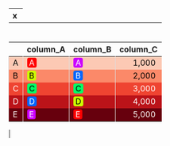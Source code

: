 

|x                                                                                                                                                                                                                                                                                                                                                                                                                                                                                                                                                                                                                                                                                                                                                                                                                                                                                                                                                                                                                                                                                                                                                                                                                                                                                                                                                                                                                                                                                                                                                                                                                                                                                                                                                                                                                                                                                                                                                                                                                                                                                                                                                                                                                                                                                                                                                                                                                                                                                                                                                                                                                                                                                                                                                                                                                                                                                                                                                                                                                                                                                                                                                                                                                                                                                                                                                                                                                                                                                                                                                                                                                                                                                                                                                                                                                                                                                                                                                                                                                                                                                                                                                                                                                                                                                                                                                                                                                                                                                                                                                                                                                                                                                                                                                                                                                                                                                                                                                                                                                                                                                                                                                                                                                                                                                                                                                                                                                                                                                                                                                                                                                                                                                                                                                                                                                                                                                                                                                                                                                                                                                                                                                                                                                                                                                                                                                                                                                                                                                                                                                                                                                                                                                                                                                                                                                                                                                                                                                                                                               |
|:---------------------------------------------------------------------------------------------------------------------------------------------------------------------------------------------------------------------------------------------------------------------------------------------------------------------------------------------------------------------------------------------------------------------------------------------------------------------------------------------------------------------------------------------------------------------------------------------------------------------------------------------------------------------------------------------------------------------------------------------------------------------------------------------------------------------------------------------------------------------------------------------------------------------------------------------------------------------------------------------------------------------------------------------------------------------------------------------------------------------------------------------------------------------------------------------------------------------------------------------------------------------------------------------------------------------------------------------------------------------------------------------------------------------------------------------------------------------------------------------------------------------------------------------------------------------------------------------------------------------------------------------------------------------------------------------------------------------------------------------------------------------------------------------------------------------------------------------------------------------------------------------------------------------------------------------------------------------------------------------------------------------------------------------------------------------------------------------------------------------------------------------------------------------------------------------------------------------------------------------------------------------------------------------------------------------------------------------------------------------------------------------------------------------------------------------------------------------------------------------------------------------------------------------------------------------------------------------------------------------------------------------------------------------------------------------------------------------------------------------------------------------------------------------------------------------------------------------------------------------------------------------------------------------------------------------------------------------------------------------------------------------------------------------------------------------------------------------------------------------------------------------------------------------------------------------------------------------------------------------------------------------------------------------------------------------------------------------------------------------------------------------------------------------------------------------------------------------------------------------------------------------------------------------------------------------------------------------------------------------------------------------------------------------------------------------------------------------------------------------------------------------------------------------------------------------------------------------------------------------------------------------------------------------------------------------------------------------------------------------------------------------------------------------------------------------------------------------------------------------------------------------------------------------------------------------------------------------------------------------------------------------------------------------------------------------------------------------------------------------------------------------------------------------------------------------------------------------------------------------------------------------------------------------------------------------------------------------------------------------------------------------------------------------------------------------------------------------------------------------------------------------------------------------------------------------------------------------------------------------------------------------------------------------------------------------------------------------------------------------------------------------------------------------------------------------------------------------------------------------------------------------------------------------------------------------------------------------------------------------------------------------------------------------------------------------------------------------------------------------------------------------------------------------------------------------------------------------------------------------------------------------------------------------------------------------------------------------------------------------------------------------------------------------------------------------------------------------------------------------------------------------------------------------------------------------------------------------------------------------------------------------------------------------------------------------------------------------------------------------------------------------------------------------------------------------------------------------------------------------------------------------------------------------------------------------------------------------------------------------------------------------------------------------------------------------------------------------------------------------------------------------------------------------------------------------------------------------------------------------------------------------------------------------------------------------------------------------------------------------------------------------------------------------------------------------------------------------------------------------------------------------------------------------------------------------------------------------------------------------------------------------------------------------------------------------------------------------------------------------------------------|
|<table class="table" style="margin-left: auto; margin-right: auto;">
 <thead>
  <tr>
   <th style="text-align:left;">   </th>
   <th style="text-align:left;"> column_A </th>
   <th style="text-align:left;"> column_B </th>
   <th style="text-align:right;"> column_C </th>
  </tr>
 </thead>
<tbody>
  <tr>
   <td style="text-align:left;color: rgba(0, 0, 0, 255) !important;background-color: rgba(252, 201, 180, 255) !important;border-left:1px solid #DDDDDD;white-space: nowrap;"> A </td>
   <td style="text-align:left;color: rgba(0, 0, 0, 255) !important;background-color: rgba(252, 201, 180, 255) !important;border-left:1px solid #DDDDDD;white-space: nowrap;"> <span style="     color: rgba(255, 255, 255, 255) !important;border-radius: 4px; padding-right: 4px; padding-left: 4px; background-color: rgba(255, 0, 0, 255) !important;">A</span> </td>
   <td style="text-align:left;color: rgba(0, 0, 0, 255) !important;background-color: rgba(252, 201, 180, 255) !important;border-left:1px solid #DDDDDD;white-space: nowrap;"> <span style="     color: rgba(255, 255, 255, 255) !important;border-radius: 4px; padding-right: 4px; padding-left: 4px; background-color: rgba(204, 0, 255, 255) !important;">A</span> </td>
   <td style="text-align:right;color: rgba(0, 0, 0, 255) !important;background-color: rgba(252, 201, 180, 255) !important;border-left:1px solid #DDDDDD;white-space: nowrap;"> <span style="     color: rgba(0, 0, 0, 255) !important;border-radius: 4px; padding-right: 4px; padding-left: 4px; background-color: rgba(252, 201, 180, 255) !important;">1,000</span> </td>
  </tr>
  <tr>
   <td style="text-align:left;color: rgba(0, 0, 0, 255) !important;background-color: rgba(251, 137, 105, 255) !important;border-left:1px solid #DDDDDD;white-space: nowrap;"> B </td>
   <td style="text-align:left;color: rgba(0, 0, 0, 255) !important;background-color: rgba(251, 137, 105, 255) !important;border-left:1px solid #DDDDDD;white-space: nowrap;"> <span style="     color: rgba(0, 0, 0, 255) !important;border-radius: 4px; padding-right: 4px; padding-left: 4px; background-color: rgba(204, 255, 0, 255) !important;">B</span> </td>
   <td style="text-align:left;color: rgba(0, 0, 0, 255) !important;background-color: rgba(251, 137, 105, 255) !important;border-left:1px solid #DDDDDD;white-space: nowrap;"> <span style="     color: rgba(255, 255, 255, 255) !important;border-radius: 4px; padding-right: 4px; padding-left: 4px; background-color: rgba(0, 102, 255, 255) !important;">B</span> </td>
   <td style="text-align:right;color: rgba(0, 0, 0, 255) !important;background-color: rgba(251, 137, 105, 255) !important;border-left:1px solid #DDDDDD;white-space: nowrap;"> <span style="     color: rgba(0, 0, 0, 255) !important;border-radius: 4px; padding-right: 4px; padding-left: 4px; background-color: rgba(251, 137, 105, 255) !important;">2,000</span> </td>
  </tr>
  <tr>
   <td style="text-align:left;color: rgba(255, 255, 255, 255) !important;background-color: rgba(239, 68, 49, 255) !important;border-left:1px solid #DDDDDD;white-space: nowrap;"> C </td>
   <td style="text-align:left;color: rgba(255, 255, 255, 255) !important;background-color: rgba(239, 68, 49, 255) !important;border-left:1px solid #DDDDDD;white-space: nowrap;"> <span style="     color: rgba(0, 0, 0, 255) !important;border-radius: 4px; padding-right: 4px; padding-left: 4px; background-color: rgba(0, 255, 102, 255) !important;">C</span> </td>
   <td style="text-align:left;color: rgba(255, 255, 255, 255) !important;background-color: rgba(239, 68, 49, 255) !important;border-left:1px solid #DDDDDD;white-space: nowrap;"> <span style="     color: rgba(0, 0, 0, 255) !important;border-radius: 4px; padding-right: 4px; padding-left: 4px; background-color: rgba(0, 255, 102, 255) !important;">C</span> </td>
   <td style="text-align:right;color: rgba(255, 255, 255, 255) !important;background-color: rgba(239, 68, 49, 255) !important;border-left:1px solid #DDDDDD;white-space: nowrap;"> <span style="     color: rgba(255, 255, 255, 255) !important;border-radius: 4px; padding-right: 4px; padding-left: 4px; background-color: rgba(239, 68, 49, 255) !important;">3,000</span> </td>
  </tr>
  <tr>
   <td style="text-align:left;color: rgba(255, 255, 255, 255) !important;background-color: rgba(187, 19, 25, 255) !important;border-left:1px solid #DDDDDD;white-space: nowrap;"> D </td>
   <td style="text-align:left;color: rgba(255, 255, 255, 255) !important;background-color: rgba(187, 19, 25, 255) !important;border-left:1px solid #DDDDDD;white-space: nowrap;"> <span style="     color: rgba(255, 255, 255, 255) !important;border-radius: 4px; padding-right: 4px; padding-left: 4px; background-color: rgba(0, 102, 255, 255) !important;">D</span> </td>
   <td style="text-align:left;color: rgba(255, 255, 255, 255) !important;background-color: rgba(187, 19, 25, 255) !important;border-left:1px solid #DDDDDD;white-space: nowrap;"> <span style="     color: rgba(0, 0, 0, 255) !important;border-radius: 4px; padding-right: 4px; padding-left: 4px; background-color: rgba(204, 255, 0, 255) !important;">D</span> </td>
   <td style="text-align:right;color: rgba(255, 255, 255, 255) !important;background-color: rgba(187, 19, 25, 255) !important;border-left:1px solid #DDDDDD;white-space: nowrap;"> <span style="     color: rgba(255, 255, 255, 255) !important;border-radius: 4px; padding-right: 4px; padding-left: 4px; background-color: rgba(187, 19, 25, 255) !important;">4,000</span> </td>
  </tr>
  <tr>
   <td style="text-align:left;color: rgba(255, 255, 255, 255) !important;background-color: rgba(103, 0, 13, 255) !important;border-left:1px solid #DDDDDD;white-space: nowrap;"> E </td>
   <td style="text-align:left;color: rgba(255, 255, 255, 255) !important;background-color: rgba(103, 0, 13, 255) !important;border-left:1px solid #DDDDDD;white-space: nowrap;"> <span style="     color: rgba(255, 255, 255, 255) !important;border-radius: 4px; padding-right: 4px; padding-left: 4px; background-color: rgba(204, 0, 255, 255) !important;">E</span> </td>
   <td style="text-align:left;color: rgba(255, 255, 255, 255) !important;background-color: rgba(103, 0, 13, 255) !important;border-left:1px solid #DDDDDD;white-space: nowrap;"> <span style="     color: rgba(255, 255, 255, 255) !important;border-radius: 4px; padding-right: 4px; padding-left: 4px; background-color: rgba(255, 0, 0, 255) !important;">E</span> </td>
   <td style="text-align:right;color: rgba(255, 255, 255, 255) !important;background-color: rgba(103, 0, 13, 255) !important;border-left:1px solid #DDDDDD;white-space: nowrap;"> <span style="     color: rgba(255, 255, 255, 255) !important;border-radius: 4px; padding-right: 4px; padding-left: 4px; background-color: rgba(103, 0, 13, 255) !important;">5,000</span> </td>
  </tr>
</tbody>
</table> |
